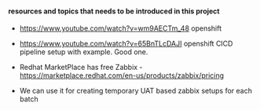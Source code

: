 #### resources and topics that needs to be introduced in this project 
- https://www.youtube.com/watch?v=wm9AECTm_48	openshift 
- https://www.youtube.com/watch?v=65BnTLcDAJI	openshift CICD pipeline setup with example. Good one. 

- Redhat MarketPlace has free Zabbix - https://marketplace.redhat.com/en-us/products/zabbix/pricing
- We can use it for creating temporary UAT based zabbix setups for each batch
